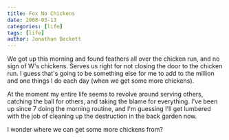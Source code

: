 ```yaml
---
title: Fox No Chickens
date: 2008-03-13
categories: [life]
tags: [life]
author: Jonathan Beckett
---
```


We got up this morning and found feathers all over the chicken run, and no sign of W's chickens. Serves us right for not closing the door to the chicken run. I guess that's going to be something else for me to add to the million and one things I do each day (when we get some more chickens).

At the moment my entire life seems to revolve around serving others, catching the ball for others, and taking the blame for everything. I've been up since 7 doing the morning routine, and I'm guessing I'll get lumbered with the job of cleaning up the destruction in the back garden now.

I wonder where we can get some more chickens from?